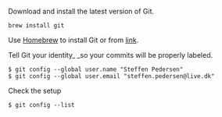 Download and install the latest version of Git.

```
brew install git
```

Use [Homebrew](http://brew.sh/) to install Git or from [link](https://git-scm.com/downloads).

Tell Git your identity_ _so your commits will be properly labeled.

```
$ git config --global user.name "Steffen Pedersen"
$ git config --global user.email "steffen.pedersen@live.dk"
```

Check the setup

```
$ git config --list   
```




